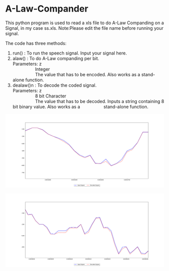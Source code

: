 # A-Law-Compander
This python program is used to read a xls file to do A-Law Companding on a Signal, in my case ss.xls. 
Note:Please edit the file name before running your signal.

The code has three methods:
1. run() : To run the speech signal.
   Input your signal here.
2. alaw() : To do A-Law companding per bit.  
   Parameters: z  
               &nbsp;&nbsp;&nbsp;&nbsp;&nbsp;&nbsp;&nbsp;&nbsp;&nbsp;&nbsp;&nbsp;&nbsp;&nbsp;&nbsp;&nbsp;&nbsp;&nbsp;&nbsp;Integer  
               &nbsp;&nbsp;&nbsp;&nbsp;&nbsp;&nbsp;&nbsp;&nbsp;&nbsp;&nbsp;&nbsp;&nbsp;&nbsp;&nbsp;&nbsp;&nbsp;&nbsp;&nbsp;The value that has to be encoded. Also works as a stand-alone function.
3. dealaw()n : To decode the coded signal.  
   Parameters: z   
               &nbsp;&nbsp;&nbsp;&nbsp;&nbsp;&nbsp;&nbsp;&nbsp;&nbsp;&nbsp;&nbsp;&nbsp;&nbsp;&nbsp;&nbsp;&nbsp;&nbsp;&nbsp;8 bit Character  
               &nbsp;&nbsp;&nbsp;&nbsp;&nbsp;&nbsp;&nbsp;&nbsp;&nbsp;&nbsp;&nbsp;&nbsp;&nbsp;&nbsp;&nbsp;&nbsp;&nbsp;&nbsp;The value that has to be decoded. Inputs a string containing 8 bit binary value. Also works as a &nbsp;&nbsp;&nbsp;&nbsp;&nbsp;&nbsp;&nbsp;&nbsp;&nbsp;&nbsp;&nbsp;&nbsp;&nbsp;&nbsp;&nbsp;&nbsp;&nbsp;&nbsp;stand-alone function.



![Original and Decoded Signal Error](https://github.com/thejithinmathew/A-Law-Compander/blob/master/as2.png)

![Another Sample](https://github.com/thejithinmathew/A-Law-Compander/blob/master/as1.png)


